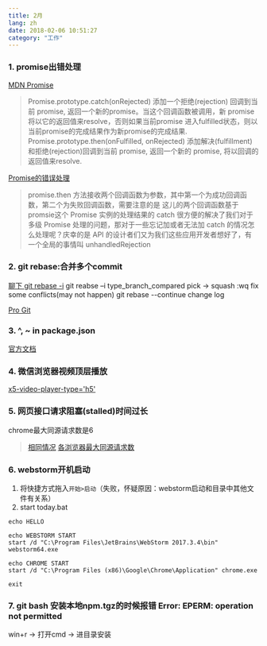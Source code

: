 ```yaml
---
title: 2月
lang: zh
date: 2018-02-06 10:51:27
category: "工作"
---
```


### 1. promise出错处理

[MDN Promise](https://developer.mozilla.org/zh-CN/docs/Web/JavaScript/Reference/Global_Objects/Promise)
> Promise.prototype.catch(onRejected)
> 添加一个拒绝(rejection) 回调到当前 promise, 返回一个新的promise。当这个回调函数被调用，新 promise 将以它的返回值来resolve，否则如果当前promise 进入fulfilled状态，则以当前promise的完成结果作为新promise的完成结果.
> Promise.prototype.then(onFulfilled, onRejected)
> 添加解决(fulfillment)和拒绝(rejection)回调到当前 promise, 返回一个新的 promise, 将以回调的返回值来resolve.

[Promise的错误处理](http://www.uedsc.com/296729.html)
> promise.then 方法接收两个回调函数为参数，其中第一个为成功回调函数，第二个为失败回调函数，需要注意的是
  这儿的两个回调函数基于promsie这个 Promise 实例的处理结果的
  catch 很方便的解决了我们对于多级 Promise 处理的问题，那对于一些忘记加或者无法加 catch
  的情况怎么处理呢？庆幸的是 API 的设计者们又为我们这些应用开发者想好了，有一个全局的事情叫
  unhandledRejection

### 2. git rebase:合并多个commit

[聊下 git rebase -i](https://www.cnblogs.com/wangiqngpei557/p/5989292.html)
    git reabse –i type_branch_compared
    pick -> squash
    :wq
    fix some conflicts(may not happen)
    git rebase --continue
    change log

[Pro Git](http://git.oschina.net/progit/index.html)

### 3. ^, ~ in package.json

[官方文档](https://docs.npmjs.com/misc/semver#x-ranges-12x-1x-12-)

### 4. 微信浏览器视频顶层播放

[x5-video-player-type='h5'](http://blog.csdn.net/qq_22557797/article/details/66973548?winzoom=1)


### 5. 网页接口请求阻塞(stalled)时间过长

chrome最大同源请求数是6

> [相同情况](http://blog.csdn.net/tianhouquan/article/details/78803601)
> [各浏览器最大同源请求数](https://stackoverflow.com/questions/985431/max-parallel-http-connections-in-a-browser)

### 6. webstorm开机启动

1. 将快捷方式拖入`开始>启动`（失败，怀疑原因：webstorm启动和目录中其他文件有关系）
2. start today.bat
```
echo HELLO

echo WEBSTORM START
start /d "C:\Program Files\JetBrains\WebStorm 2017.3.4\bin" webstorm64.exe

echo CHROME START
start /d "C:\Program Files (x86)\Google\Chrome\Application" chrome.exe

exit
```

### 7. git bash 安装本地npm.tgz的时候报错 Error: EPERM: operation not permitted

win+r -> 打开cmd -> 进目录安装